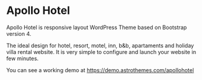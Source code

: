 # Apollo Hotel
Apollo Hotel is responsive layout WordPress Theme based on Bootstrap version 4.

The ideal design for hotel, resort, motel, inn, b&b, apartaments and holiday villa rental website. It is very simple to configure and launch your website in few minutes.

You can see a working demo at https://demo.astrothemes.com/apollohotel
